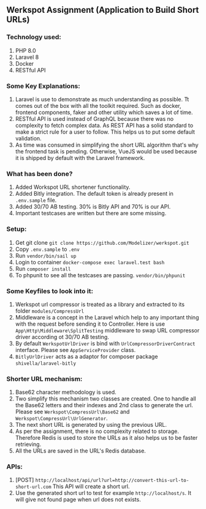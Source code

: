## Werkspot Assignment (Application to Build Short URLs)

### Technology used:
1. PHP 8.0
2. Laravel 8
3. Docker
4. RESTful API

### Some Key Explanations:
1. Laravel is use to demonstrate as much understanding as possible. Tt comes out of the box with all the toolkit required. Such as docker, frontend components, faker and other utility which saves a lot of time.
2. RESTful API is used instead of GraphQL because there was no complexity to fetch complex data. As REST API has a solid standard to make a strict rule for a user to follow. This helps us to put some default validation.
3. As time was consumed in simplifying the short URL algorithm that's why the frontend task is pending. Otherwise, VueJS would be used because it is shipped by default with the Laravel framework.

### What has been done?
1. Added Workspot URL shortener functionality.
1. Added Bitly integration. The default token is already present in `.env.sample` file.
1. Added 30/70 AB testing. 30% is Bitly API and 70% is our API.
1. Important testcases are written but there are some missing.

### Setup:
1. Get git clone `git clone https://github.com/Modelizer/werkspot.git`
1. Copy `.env.sample` to `.env`
1. Run `vendor/bin/sail up`
1. Login to container `docker-compose exec laravel.test bash`
1. Run `composer install`
1. To phpunit to see all the testcases are passing. `vendor/bin/phpunit`

### Some Keyfiles to look into it:
1. Werkspot url compressor is treated as a library and extracted to its folder `modules/CompressUrl`
1. Middleware is a concept in the Laravel which help to any important thing with the request before sending it to Controller. Here is use `App\Http\Middleware\SplitTesting` middleware to swap URL compressor driver according ot 30/70 AB testing.
1. By default `WerkspotUrlDriver` is bind with `UrlCompressorDriverContract` interface. Please see `AppServiceProvider` class.
1. `BitlyUrlDriver` acts as a adaptor for composer package `shivella/laravel-bitly`

### Shorter URL mechanism:
1. Base62 character methodology is used.
1. Two simplify this mechanism two classes are created. One to handle all the Base62 letters and their indexes and 2nd class to generate the url. Please see `Werkspot\CompressUrl\Base62` and `Werkspot\CompressUrl\UrlGenerator`.
1. The next short URL is generated by using the previous URL.
1. As per the assignment, there is no complexity related to storage. Therefore Redis is used to store the URLs as it also helps us to be faster retrieving.
1. All the URLs are saved in the URL's Redis database.

### APIs:
1. [POST] `http://localhost/api/url?url=http://convert-this-url-to-short-url.com` This API will create a short url.
2. Use the generated short url to test for example `http://localhost/s`. It will give not found page when url does not exists.
